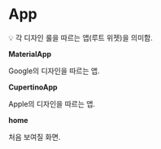 # App

<aside>
💡 각 디자인 룰을 따르는 앱(루트 위젯)을 의미함.

</aside>

**MaterialApp**

Google의 디자인을 따르는 앱.

**CupertinoApp**

Apple의 디자인을 따르는 앱.

**home**

처음 보여질 화면.